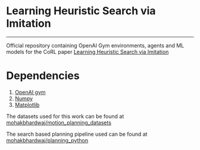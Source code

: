 # Learning Heuristic Search via Imitation
**********

Official repository containing OpenAI Gym environments, agents and ML models for the CoRL paper [Learning Heuristic Search via Imitation](https://arxiv.org/pdf/1707.03034.pdf)

# Dependencies
1. [OpenAI gym](https://gym.openai.com/envs/)
2. [Numpy](http://www.numpy.org/)
3. [Matplotlib](https://matplotlib.org/)

The datasets used for this work can be found at [mohakbhardwaj/motion_planning_datasets](https://github.com/mohakbhardwaj/motion_planning_datasets)

The search based planning pipeline used can be found at [mohakbhardwaj/planning_python](https://github.com/mohakbhardwaj/motion_planning_datasets)

